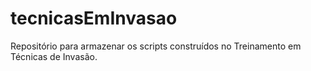 # tecnicasEmInvasao
Repositório para armazenar os scripts construídos no Treinamento em Técnicas de Invasão.

